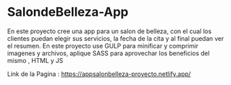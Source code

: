 # SalondeBelleza-App

En este proyecto cree una app para un salon de belleza, con el cual los clientes puedan elegir sus servicios, la fecha de la cita y al final puedan ver el resumen.
En este proyecto use GULP para minificar y comprimir imagenes y archivos, aplique SASS para aprovechar los beneficios del mismo , HTML y JS 

Link de la Pagina : https://appsalonbelleza-proyecto.netlify.app/
